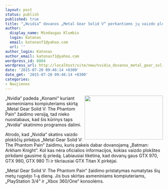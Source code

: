 ```yaml
---
layout: post
status: publish
published: true
title: "„Nvidia“ dovanos „Metal Gear Solid V“ perkantiems jų vaizdo plokštes"
author:
  display_name: Mindaugas Klumbis
  login: Katonas
  email: katonasf1@yahoo.com
  url: ''
author_login: Katonas
author_email: katonasf1@yahoo.com
wordpress_id: 8804
wordpress_url: http://localhost/site/new/nvidia_dovanos_metal_gear_solid_v_perkantiems_ju_vaizdo_plokstes_/
date: '2015-07-20 09:46:14 +0300'
date_gmt: '2015-07-20 09:46:14 +0300'
categories:
- Naujienos
---
```

<p>
	<img alt="" src="http://technews.lt/userfiles/Metal-gear-Solid-MGS-635x357.png" style="width: 250px; height: 141px; float: right;" />&bdquo;Nvidia&ldquo; padeda &bdquo;Konami&ldquo; kuriant &nbsp;asmeniniams kompiuteriams skirtą &bdquo;Metal Gear Solid V: The Phantom Pain&ldquo; žaidimo versiją, tad nieko nuostabaus, kad &scaron;is kūrinys taps &bdquo;Nvidia&ldquo; skatinimo programos dalimi.</p>
<p>
	Atrodo, kad &bdquo;Nvidia&ldquo; skatins vaizdo plok&scaron;čių pirkėjus &bdquo;Metal Gear Solid V: The Phantom Pain&ldquo; žaidimu, kuris pakeis dabar dovanojamą &bdquo;Batman: Arkham Knight&ldquo;. Kol kas nėra oficialios informacijos, kokias vaizdo plok&scaron;tes pirkdami gausime &scaron;į priedą. Labiausiai tikėtina, kad dovanų gaus GTX 970, GTX 980, GTX 980 Ti ir tikriausiai GTX Titan X pirkėjai.</p>
<p>
	&bdquo;Metal Gear Solid V: The Phantom Pain&ldquo; žaidimo pristatymas numatytas &scaron;ių metų rugsėjo 1-ą dieną. Jis bus skirtas asmeniniams kompiuteriams, &bdquo;PlayStation 3/4&ldquo; ir &bdquo;Xbox 360/One&ldquo; konsolėms.</p>
